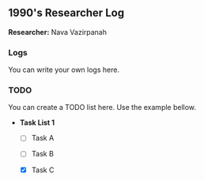 ## 1990's Researcher Log
__Researcher:__ Nava Vazirpanah  

### Logs
You can write your own logs here.

### TODO
You can create a TODO list here. Use the example bellow.  
- __Task List 1__  

    - [ ] Task A
    - [ ] Task B
    - [X] Task C
   
